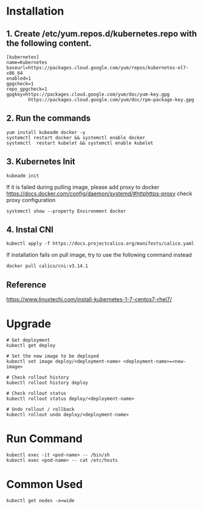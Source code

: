 # Installation

## 1. Create /etc/yum.repos.d/kubernetes.repo with the following content.
```
[kubernetes]
name=Kubernetes
baseurl=https://packages.cloud.google.com/yum/repos/kubernetes-el7-x86_64
enabled=1
gpgcheck=1
repo_gpgcheck=1
gpgkey=https://packages.cloud.google.com/yum/doc/yum-key.gpg
        https://packages.cloud.google.com/yum/doc/rpm-package-key.gpg
```

## 2. Run the commands
```
yum install kubeadm docker -y
systemctl restart docker && systemctl enable docker
systemctl  restart kubelet && systemctl enable kubelet
```

## 3. Kubernetes Init
```
kubeadm init
```

If it is failed during pulling image, please add proxy to docker https://docs.docker.com/config/daemon/systemd/#httphttps-proxy
check proxy configuration
```
systemctl show --property Environment docker
```

## 4. Instal CNI
```
kubectl apply -f https://docs.projectcalico.org/manifests/calico.yaml
```
If installation fails on pull image, try to use the following command instead
```
docker pull calico/cni:v3.14.1
```
## Reference
https://www.linuxtechi.com/install-kubernetes-1-7-centos7-rhel7/

# Upgrade
```
# Get deployment
kubectl get deploy

# Set the new image to be deployed
kubectl set image deploy/<deployment-name> <deployment-name>=<new-image>

# Check rollout history
kubectl rollout history deploy

# Check rollout status
kubectl rollout status deploy/<deployment-name>

# Undo rollout / rollback
kubectl rollout undo deploy/<deployment-name>
```

# Run Command
```
kubectl exec -it <pod-name> -- /bin/sh
kubectl exec <pod-name> -- cat /etc/hosts
```

# Common Used
```
kubectl get nodes -o=wide
```
